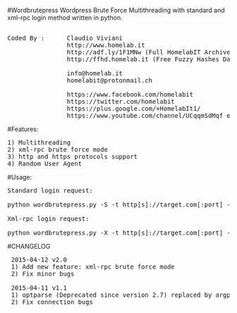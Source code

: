 #Wordbrutepress
Wordpress Brute Force Multithreading with standard and xml-rpc login method written in python.
<pre>	
Coded By :      Claudio Viviani
                http://www.homelab.it
                http://adf.ly/1F1MNw (Full HomelabIT Archive Exploit)
                http://ffhd.homelab.it (Free Fuzzy Hashes Database)
                
                info@homelab.it
                homelabit@protonmail.ch

                https://www.facebook.com/homelabit
                https://twitter.com/homelabit
                https://plus.google.com/+HomelabIt1/
                https://www.youtube.com/channel/UCqqmSdMqf_exicCe_DjlBww
</pre>
#Features:
<pre>
1) Multithreading
2) xml-rpc brute force mode
3) http and https protocols support
4) Random User Agent
</pre>
#Usage:
<pre>
Standard login request:

python wordbrutepress.py -S -t http[s]://target.com[:port] -u username -w wordlist [--timeout in sec]

Xml-rpc login request:

python wordbrutepress.py -X -t http[s]://target.com[:port] -u username -w wordlist [--timeout in sec]
</pre>
#CHANGELOG
<pre>
 2015-04-12 v2.0
 1) Add new feature: xml-rpc brute force mode
 2) Fix minor bugs

 2015-04-11 v1.1
 1) optparse (Deprecated since version 2.7) replaced by argparse
 2) Fix connection bugs
</pre>

